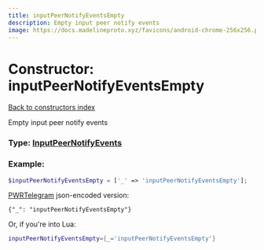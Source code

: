 ```yaml
---
title: inputPeerNotifyEventsEmpty
description: Empty input peer notify events
image: https://docs.madelineproto.xyz/favicons/android-chrome-256x256.png
---
```

# Constructor: inputPeerNotifyEventsEmpty  
[Back to constructors index](index.md)



Empty input peer notify events




### Type: [InputPeerNotifyEvents](../types/InputPeerNotifyEvents.md)


### Example:

```php
$inputPeerNotifyEventsEmpty = ['_' => 'inputPeerNotifyEventsEmpty'];
```  

[PWRTelegram](https://pwrtelegram.xyz) json-encoded version:

```
{"_": "inputPeerNotifyEventsEmpty"}
```


Or, if you're into Lua:

```lua
inputPeerNotifyEventsEmpty={_='inputPeerNotifyEventsEmpty'}

```


